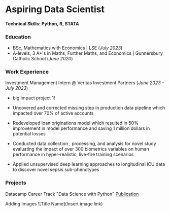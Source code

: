 # Aspiring Data Scientist

#### Technical Skills: Python, R, STATA

### Education
- BSc, Mathematics with Economics | LSE (_July 2023_)
- A-levels, 3 A*'s in Maths, Further Maths, and Economics | Gunnersbury Catholic School (_June 2020_)

### Work Experience 
Investment Management Intern @ Veritas Investment Partners (_June 2023 - July 2023_)
- big impact project 1!
- Uncovered and corrected missing step in production data pipeline which impacted over 70% of active accounts
- Redeveloped loan originations model which resulted in 50% improvement in model performance and saving 1 million dollars in potential losses

- Conducted data collection , processing, and analysis for novel study evaluating the impact of over 300 biometrics variables on human performance in hyper-realistic, live-fire training scenarios
- Applied unsupervised deep learning approaches to longitudinal ICU data to discover novel sepsis sub-phenotypes

### Projects
Datacamp Career Track "Data Science with Python"
[Publication](https://....)



Adding Images
![Title Name](Insert image link)
